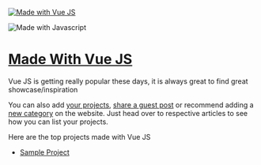 [![Made with Vue JS](https://madewithjavascript.club/_nuxt/uploads/87a3170-640.png)][made-with-vue-js]

![Made with Javascript](https://madewithjavascript.club/Made-With-Javascript-Logo.png)

# [Made With Vue JS][made-with-vue-js]

Vue JS is getting really popular these days, it is always great to find great showcase/inspiration

You can also add [your projects][request-project], [share a guest post][request-post] or recommend adding a [new category][request-category] on the website. Just head over to respective articles to see how you can list your projects.

Here are the top projects made with Vue JS

- [Sample Project][sample-project]

[made-with-vue-js]: https://madewithjavascript.club/categories/vue-js "Made with Vue JS"
[made-with-javascript]: https://madewithjavascript.club/ "Made with Javscript Club"
[sample-project]: /your-project-made-with-vue-js-showcase.md "Project Name | Made with Vue JS"
[request-project]: https://madewithjavascript.club/categories/request/project "Submit your project | Made with Javascript"
[request-post]: https://madewithjavascript.club/categories/request/post "Guest Post | Made with Javascript"
[request-category]: https://madewithjavascript.club/categories/request/categories "Suggest new JS framework | Made with Javascript"
